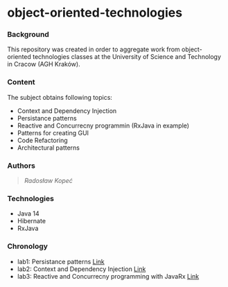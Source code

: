 # object-oriented-technologies
### Background
This repository was created in order to aggregate work from object-oriented technologies classes at the University of Science and Technology in Cracow (AGH Kraków).
### Content
The subject obtains following topics:
* Context and Dependency Injection
* Persistance patterns
* Reactive and Concurrecny programmin (RxJava in example)
* Patterns for creating GUI
* Code Refactoring
* Architectural patterns

### Authors
> *Radosław Kopeć*

### Technologies
- Java 14
- Hibernate
- RxJava 

### Chronology

* lab1: Persistance patterns [Link](https://github.com/RadekKpc/object-oriented-technologies/tree/master/lab1-persistence)
* lab2: Context and Dependency Injection [Link](https://github.com/RadekKpc/object-oriented-technologies/tree/master/lab2-dependency-injection/lab-ioc)
* lab3: Reactive and Concurrecny programming with JavaRx [Link](https://github.com/RadekKpc/object-oriented-technologies/tree/master/lab3-reactive-programming-rxjava/lab-rx/src/main/java)